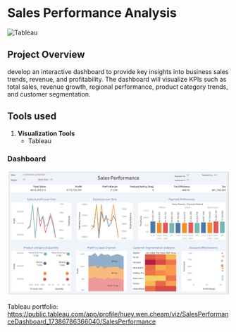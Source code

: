 # Sales Performance Analysis
![Tableau](https://img.shields.io/badge/Tableau-E97627?style=for-the-badge&logo=tableau&logoColor=white)

## Project Overview
develop an interactive dashboard to provide key insights into business sales trends, revenue, and profitability. The dashboard will visualize KPIs such as total sales, revenue growth, regional performance, product category trends, and customer segmentation.

## Tools used 
1. **Visualization Tools**
   - Tableau

### Dashboard
![Image](https://github.com/hueyywennn/project6/blob/main/Sales%20Performance.png)

Tableau portfolio: https://public.tableau.com/app/profile/huey.wen.cheam/viz/SalesPerformanceDashboard_17386786366040/SalesPerformance
